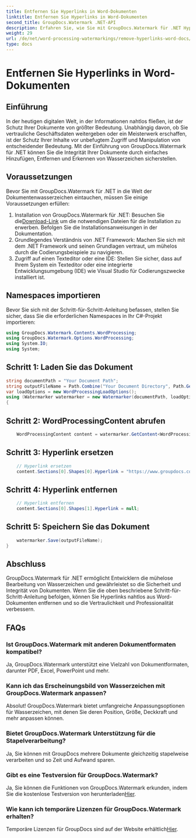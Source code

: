 ```yaml
---
title: Entfernen Sie Hyperlinks in Word-Dokumenten
linktitle: Entfernen Sie Hyperlinks in Word-Dokumenten
second_title: GroupDocs.Watermark .NET-API
description: Erfahren Sie, wie Sie mit GroupDocs.Watermark für .NET Hyperlinks aus Word-Dokumenten entfernen. Erhöhen Sie mühelos die Dokumentensicherheit.
weight: 29
url: /de/net/word-processing-watermarkings/remove-hyperlinks-word-docs/
type: docs
---
```

# Entfernen Sie Hyperlinks in Word-Dokumenten

## Einführung
In der heutigen digitalen Welt, in der Informationen nahtlos fließen, ist der Schutz Ihrer Dokumente von größter Bedeutung. Unabhängig davon, ob Sie vertrauliche Geschäftsdaten weitergeben oder ein Meisterwerk erschaffen, ist der Schutz Ihrer Inhalte vor unbefugtem Zugriff und Manipulation von entscheidender Bedeutung. Mit der Einführung von GroupDocs.Watermark für .NET können Sie die Integrität Ihrer Dokumente durch einfaches Hinzufügen, Entfernen und Erkennen von Wasserzeichen sicherstellen.
## Voraussetzungen
Bevor Sie mit GroupDocs.Watermark für .NET in die Welt der Dokumentenwasserzeichen eintauchen, müssen Sie einige Voraussetzungen erfüllen:
1.  Installation von GroupDocs.Watermark für .NET: Besuchen Sie die[Download-Link](https://releases.groupdocs.com/Watermark/net/) um die notwendigen Dateien für die Installation zu erwerben. Befolgen Sie die Installationsanweisungen in der Dokumentation.
2. Grundlegendes Verständnis von .NET Framework: Machen Sie sich mit dem .NET Framework und seinen Grundlagen vertraut, um mühelos durch die Codierungsbeispiele zu navigieren.
3. Zugriff auf einen Texteditor oder eine IDE: Stellen Sie sicher, dass auf Ihrem System ein Texteditor oder eine integrierte Entwicklungsumgebung (IDE) wie Visual Studio für Codierungszwecke installiert ist.

## Namespaces importieren
Bevor Sie sich mit der Schritt-für-Schritt-Anleitung befassen, stellen Sie sicher, dass Sie die erforderlichen Namespaces in Ihr C#-Projekt importieren:
```csharp
using GroupDocs.Watermark.Contents.WordProcessing;
using GroupDocs.Watermark.Options.WordProcessing;
using System.IO;
using System;
```
## Schritt 1: Laden Sie das Dokument
```csharp
string documentPath = "Your Document Path";
string outputFileName = Path.Combine("Your Document Directory", Path.GetFileName(documentPath));
var loadOptions = new WordProcessingLoadOptions();
using (Watermarker watermarker = new Watermarker(documentPath, loadOptions))
{
```
## Schritt 2: WordProcessingContent abrufen
```csharp
    WordProcessingContent content = watermarker.GetContent<WordProcessingContent>();
```
## Schritt 3: Hyperlink ersetzen
```csharp
    // Hyperlink ersetzen
    content.Sections[0].Shapes[0].Hyperlink = "https://www.groupdocs.com/“;
```
## Schritt 4: Hyperlink entfernen
```csharp
    // Hyperlink entfernen
    content.Sections[0].Shapes[1].Hyperlink = null;
```
## Schritt 5: Speichern Sie das Dokument
```csharp
    watermarker.Save(outputFileName);
}
```

## Abschluss
GroupDocs.Watermark für .NET ermöglicht Entwicklern die mühelose Bearbeitung von Wasserzeichen und gewährleistet so die Sicherheit und Integrität von Dokumenten. Wenn Sie die oben beschriebene Schritt-für-Schritt-Anleitung befolgen, können Sie Hyperlinks nahtlos aus Word-Dokumenten entfernen und so die Vertraulichkeit und Professionalität verbessern.
## FAQs
### Ist GroupDocs.Watermark mit anderen Dokumentformaten kompatibel?
Ja, GroupDocs.Watermark unterstützt eine Vielzahl von Dokumentformaten, darunter PDF, Excel, PowerPoint und mehr.
### Kann ich das Erscheinungsbild von Wasserzeichen mit GroupDocs.Watermark anpassen?
Absolut! GroupDocs.Watermark bietet umfangreiche Anpassungsoptionen für Wasserzeichen, mit denen Sie deren Position, Größe, Deckkraft und mehr anpassen können.
### Bietet GroupDocs.Watermark Unterstützung für die Stapelverarbeitung?
Ja, Sie können mit GroupDocs mehrere Dokumente gleichzeitig stapelweise verarbeiten und so Zeit und Aufwand sparen.
### Gibt es eine Testversion für GroupDocs.Watermark?
 Ja, Sie können die Funktionen von GroupDocs.Watermark erkunden, indem Sie die kostenlose Testversion von herunterladen[Hier](https://releases.groupdocs.com/).
### Wie kann ich temporäre Lizenzen für GroupDocs.Watermark erhalten?
 Temporäre Lizenzen für GroupDocs sind auf der Website erhältlich[Hier](https://purchase.groupdocs.com/temporary-license/).